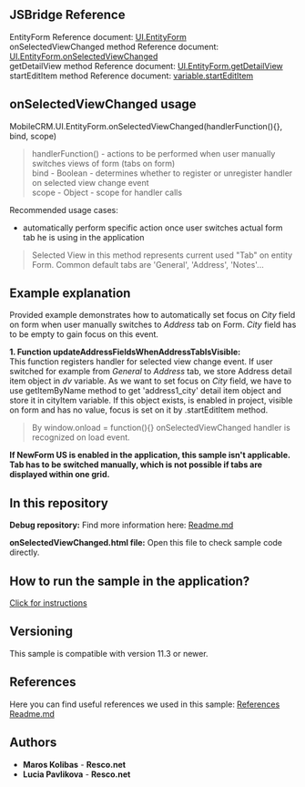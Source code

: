 ## JSBridge Reference

EntityForm Reference document: [UI.EntityForm](https://www.resco.net/javascript-bridge-reference/#MobileCRM_UI_EntityForm)
<br />onSelectedViewChanged method Reference document: [UI.EntityForm.onSelectedViewChanged](https://www.resco.net/javascript-bridge-reference/#MobileCRM_UI_EntityForm_onSelectedViewChanged)
<br />getDetailView method Reference document: [UI.EntityForm.getDetailView](https://www.resco.net/javascript-bridge-reference/#MobileCRM_UI_EntityForm_getDetailView)
<br />startEditItem method Reference document: [variable.startEditItem](https://www.resco.net/javascript-bridge-reference/#MobileCRM_UI__DetailView_startEditItem)

## onSelectedViewChanged usage

MobileCRM.UI.EntityForm.onSelectedViewChanged(handlerFunction(){}, bind, scope)

> handlerFunction() - actions to be performed when user manually switches views of form (tabs on form)
<br /> bind - Boolean - determines whether to register or unregister handler on selected view change event
<br />scope - Object - scope for handler calls

Recommended usage cases:
- automatically perform specific action once user switches actual form tab he is using in the application

>  Selected View in this method represents current used "Tab" on entity Form. Common default tabs are 'General', 'Address', 'Notes'...

## Example explanation

Provided example demonstrates how to automatically set focus on *City* field on form when user manually switches to *Address* tab on Form. *City* field has to be empty to gain focus on this event.

**1.	Function updateAddressFieldsWhenAddressTabIsVisible:**
	<br />This function registers handler for selected view change event. If user switched for example from *General* to *Address* tab, we store Address detail item object in *dv* variable. As we want to set focus on *City* field, we have to use getItemByName method to get 'address1_city' detail item object and store it in cityItem variable. If this object exists, is enabled in project, visible on form and has no value, focus is set on it by .startEditItem method. 

> By window.onload = function(){} onSelectedViewChanged handler is recognized on load event.

**If NewForm US is enabled in the application, this sample isn't applicable. Tab has to be switched manually, which is not possible if tabs are displayed within one grid.**

## In this repository
    
**Debug repository:**
Find more information here: [Readme.md](https://github.com/Resconet/JSBridge/blob/master/samples/UI/EntityForm/onSelectedViewChanged/Debug/README.md)

**onSelectedViewChanged.html file:**
Open this file to check sample code directly.

## How to run the sample in the application?

[Click for instructions](https://github.com/Resconet/JSBridge/tree/master/samples)

## Versioning

This sample is compatible with version 11.3 or newer.

## References

Here you can find useful references we used in this sample: [References Readme.md](https://github.com/Resconet/JSBridge/blob/master/README.md) 

## Authors

* **Maros Kolibas** - **Resco.net**
* **Lucia Pavlikova** - **Resco.net**
